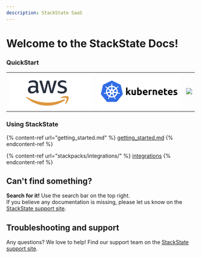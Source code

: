 ```yaml
---
description: StackState SaaS
---
```


# Welcome to the StackState Docs!

### QuickStart

|   |   |   |
| - | - | - |
| [![](.gitbook/assets/aws_220.png)](/setup/quickstart/aws_saas_quickstart.md)  |  ![](.gitbook/assets/kubernetes_220.png)  |  ![](.gitbook/assets/openshift\_220.png)  |

### Using StackState

{% content-ref url="getting_started.md" %}
[getting\_started.md](getting\_started.md)
{% endcontent-ref %}

{% content-ref url="stackpacks/integrations/" %}
[integrations](stackpacks/integrations/)
{% endcontent-ref %}

## Can't find something?

**Search for it!** Use the search bar on the top right.\
If you believe any documentation is missing, please let us know on the [StackState support site](http://support.stackstate.com).

## Troubleshooting and support

Any questions? We love to help! Find our support team on the [StackState support site](http://support.stackstate.com).
